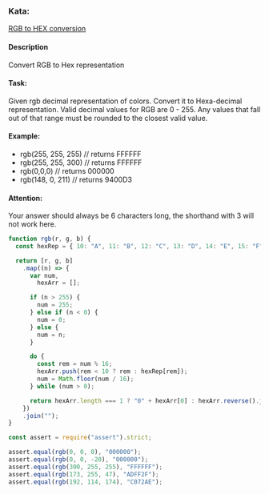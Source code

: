 ### Kata:

[RGB to HEX conversion](https://www.codewars.com/kata/513e08acc600c94f01000001/train/javascript)

#### Description

Convert RGB to Hex representation

#### Task:

Given rgb decimal representation of colors. Convert it to Hexa-decimal representation. Valid decimal values for RGB are 0 - 255. Any values that fall out of that range must be rounded to the closest valid value.

#### Example:

- rgb(255, 255, 255) // returns FFFFFF
- rgb(255, 255, 300) // returns FFFFFF
- rgb(0,0,0) // returns 000000
- rgb(148, 0, 211) // returns 9400D3

#### Attention:

Your answer should always be 6 characters long, the shorthand with 3 will not work here.

```javascript
function rgb(r, g, b) {
  const hexRep = { 10: "A", 11: "B", 12: "C", 13: "D", 14: "E", 15: "F" };

  return [r, g, b]
    .map((n) => {
      var num,
        hexArr = [];

      if (n > 255) {
        num = 255;
      } else if (n < 0) {
        num = 0;
      } else {
        num = n;
      }

      do {
        const rem = num % 16;
        hexArr.push(rem < 10 ? rem : hexRep[rem]);
        num = Math.floor(num / 16);
      } while (num > 0);

      return hexArr.length === 1 ? "0" + hexArr[0] : hexArr.reverse().join("");
    })
    .join("");
}

const assert = require("assert").strict;

assert.equal(rgb(0, 0, 0), "000000");
assert.equal(rgb(0, 0, -20), "000000");
assert.equal(rgb(300, 255, 255), "FFFFFF");
assert.equal(rgb(173, 255, 47), "ADFF2F");
assert.equal(rgb(192, 114, 174), "C072AE");
```
